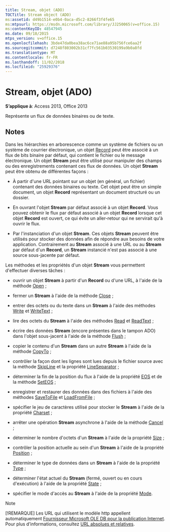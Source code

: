 ```yaml
---
title: Stream, objet (ADO)
TOCTitle: Stream object (ADO)
ms:assetid: d49b1514-e0b4-0aca-d5c2-8266f3f4fe65
ms:mtpsurl: https://msdn.microsoft.com/library/JJ250065(v=office.15)
ms:contentKeyID: 48547945
ms.date: 09/18/2015
mtps_version: v=office.15
ms.openlocfilehash: 3bde47da0bea38ac6ce71ae88a95b756fce6aa2f
ms.sourcegitcommit: d7248f803002b31cf7fc561b03530199a9b0a8fd
ms.translationtype: MT
ms.contentlocale: fr-FR
ms.lasthandoff: 11/02/2018
ms.locfileid: "25929376"
---
```

# <a name="stream-object-ado"></a>Stream, objet (ADO)


**S’applique à**: Access 2013, Office 2013

Représente un flux de données binaires ou de texte.

## <a name="remarks"></a>Notes

Dans les hiérarchies en arborescence comme un système de fichiers ou un système de courrier électronique, un objet [Record](record-object-ado.md) peut être associé à un flux de bits binaire par défaut, qui contient le fichier ou le message électronique. Un objet **Stream** peut être utilisé pour manipuler des champs ou des enregistrements contenant ces flux de données. Un objet **Stream** peut être obtenu de différentes façons :

  - À partir d'une URL pointant sur un objet (en général, un fichier) contenant des données binaires ou texte. Cet objet peut être un simple document, un objet **Record** représentant un document structuré ou un dossier.

  - En ouvrant l'objet **Stream** par défaut associé à un objet **Record**. Vous pouvez obtenir le flux par défaut associé à un objet **Record** lorsque cet objet **Record** est ouvert, ce qui évite un aller-retour qui ne servirait qu'à ouvrir le flux.

  - Par l'instanciation d'un objet **Stream**. Ces objets **Stream** peuvent être utilisés pour stocker des données afin de répondre aux besoins de votre application. Contrairement au **Stream** associé à une URL ou au **Stream** par défaut d'un **Record**, un **Stream** instancié n'est pas associé à une source sous-jacente par défaut.

Les méthodes et les propriétés d'un objet **Stream** vous permettent d'effectuer diverses tâches :

  - ouvrir un objet **Stream** à partir d'un **Record** ou d'une URL, à l'aide de la méthode [Open](open-method-ado-stream.md) ;

  - fermer un **Stream** à l'aide de la méthode [Close](close-method-ado.md) ;

  - entrer des octets ou du texte dans un **Stream** à l'aide des méthodes [Write](write-method-ado.md) et [WriteText](writetext-method-ado.md) ;

  - lire des octets du **Stream** à l'aide des méthodes [Read](read-method-ado.md) et [ReadText](readtext-method-ado.md) ;

  - écrire des données **Stream** (encore présentes dans le tampon ADO) dans l'objet sous-jacent à l'aide de la méthode [Flush](flush-method-ado.md) ;

  - copier le contenu d'un **Stream** dans un autre **Stream** à l'aide de la méthode [CopyTo](copyto-method-ado.md) ;

  - contrôler la façon dont les lignes sont lues depuis le fichier source avec la méthode [SkipLine](skipline-method-ado.md) et la propriété [LineSeparator](lineseparator-property-ado.md) ;

  - déterminer la fin de la position du flux à l'aide de la propriété [EOS](eos-property-ado.md) et de la méthode [SetEOS](seteos-method-ado.md) ;

  - enregistrer et restaurer des données dans des fichiers à l'aide des méthodes [SaveToFile](savetofile-method-ado.md) et [LoadFromFile](loadfromfile-method-ado.md) ;

  - spécifier le jeu de caractères utilisé pour stocker le **Stream** à l'aide de la propriété [Charset](charset-property-ado.md) ;

  - arrêter une opération **Stream** asynchrone à l'aide de la méthode [Cancel](cancel-method-ado.md) ;

  - déterminer le nombre d'octets d'un **Stream** à l'aide de la propriété [Size](https://msdn.microsoft.com/library/jj250128\(v=office.15\)) ;

  - contrôler la position actuelle au sein d'un **Stream** à l'aide de la propriété [Position](position-property-ado.md) ;

  - déterminer le type de données dans un **Stream** à l'aide de la propriété [Type](type-property-ado-stream.md) ;

  - déterminer l'état actuel du **Stream** (fermé, ouvert ou en cours d'exécution) à l'aide de la propriété [State](state-property-ado.md) ;

  - spécifier le mode d'accès au **Stream** à l'aide de la propriété [Mode](mode-property-ado.md).

> [!NOTE]
> [!REMARQUE] Les URL qui utilisent le modèle http appellent automatiquement [Fournisseur Microsoft OLE DB pour la publication Internet](microsoft-ole-db-provider-for-internet-publishing.md). Pour plus d’informations, consultez [URL absolues et relatives](absolute-and-relative-urls.md).



